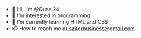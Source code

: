 - 👋 Hi, I’m @Qusai24
- 👀 I’m interested in programming
- 🌱 I’m currently learning HTML and CSS
- 📫 How to reach me qusaiforbusiness@gmail.com

<!---
Qusai24/Qusai24 is a ✨ special ✨ repository because its `README.md` (this file) appears on your GitHub profile.
You can click the Preview link to take a look at your changes.
--->
